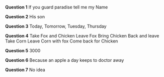 **Question 1**
If you guard paradise tell me my Name

**Question 2**
His son

**Question 3**
Today, Tomorrow, Tuesday, Thursday

**Question 4**
Take Fox and Chicken
Leave Fox
Bring Chicken Back and leave
Take Corn
Leave Corn with fox
Come back for Chicken

**Question 5**
3000

**Question 6**
Because an apple a day keeps to doctor away

**Question 7**
No idea
